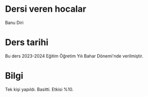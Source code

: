 # Dersi veren hocalar
Banu Diri
# Ders tarihi
Bu ders 2023-2024 Eğitim Öğretim Yılı Bahar Dönemi'nde verilmiştir.
# Bilgi
Tek kişi yapıldı. Basitti. Etkisi %10.